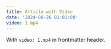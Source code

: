 ```yaml
---
title: Article with Video
date: '2024-08-26 01:01:00'
video: 1.mp4
---
```


With `video: 1.mp4` in frontmatter header.